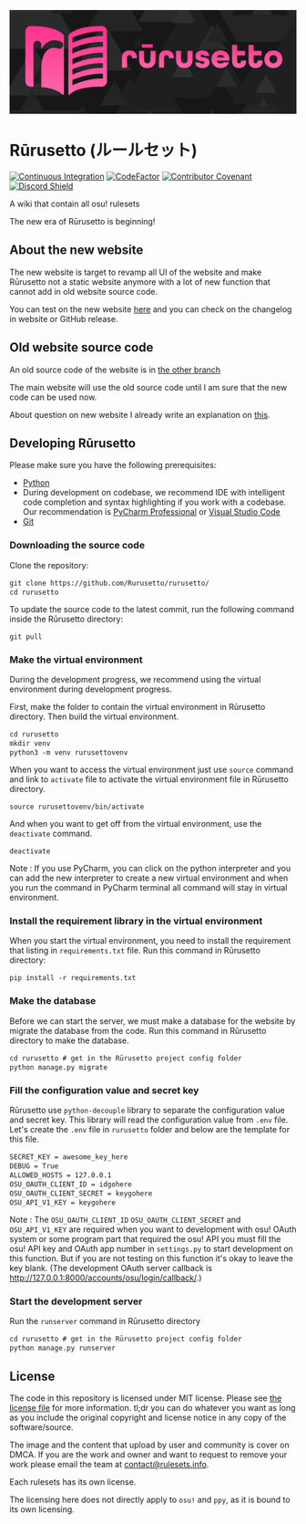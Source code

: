 ![Rūrusetto logo](rurusetto-readme-logo.svg)

# Rūrusetto (ルールセット)

[![Continuous Integration](https://github.com/Rurusetto/rurusetto/actions/workflows/django.yml/badge.svg)](https://github.com/Rurusetto/rurusetto/actions/workflows/django.yml)
[![CodeFactor](https://www.codefactor.io/repository/github/rurusetto/rurusetto/badge)](https://www.codefactor.io/repository/github/rurusetto/rurusetto)
[![Contributor Covenant](https://img.shields.io/badge/Contributor%20Covenant-2.0-4baaaa.svg)](code_of_conduct.md)
[![Discord Shield](https://discordapp.com/api/guilds/700619421466624050/widget.png?style=shield)](https://discord.gg/CQPNADu)

A wiki that contain all osu! rulesets

The new era of Rūrusetto is beginning!

## About the new website

The new website is target to revamp all UI of the website and make Rūrusetto not a static website anymore with a lot of new function that cannot add in old website source code.

You can test on the new website [here](https://beta.rulesets.info) and you can check on the changelog in website or GitHub release.

## Old website source code

An old source code of the website is in [the other branch](https://github.com/Rurusetto/rurusetto/tree/main)

The main website will use the old source code until I am sure that the new code can be used now.

About question on new website I already write an explanation on [this](https://github.com/Rurusetto/rurusetto/tree/main#a-big-update-of-r%C5%ABrusetto).

## Developing Rūrusetto

Please make sure you have the following prerequisites:

- [Python](https://www.python.org/)
- During development on codebase, we recommend IDE with intelligent code completion and syntax highlighting if you work with a codebase. Our recommendation is [PyCharm Professional](https://www.jetbrains.com/pycharm/) or [Visual Studio Code](https://code.visualstudio.com/)
- [Git](https://git-scm.com/)

### Downloading the source code

Clone the repository:

```shell
git clone https://github.com/Rurusetto/rurusetto/
cd rurusetto
```

To update the source code to the latest commit, run the following command inside the Rūrusetto directory:

```shell
git pull
```

### Make the virtual environment

During the development progress, we recommend using the virtual environment during development progress.

First, make the folder to contain the virtual environment in Rūrusetto directory. Then build the virtual environment.

```shell
cd rurusetto
mkdir venv
python3 -m venv rurusettovenv
```

When you want to access the virtual environment just use `source` command and link to `activate` file to activate the virtual environment file in Rūrusetto directory.

```shell
source rurusettovenv/bin/activate
```

And when you want to get off from the virtual environment, use the `deactivate` command.

```shell
deactivate
```

Note : If you use PyCharm, you can click on the python interpreter and you can add the new interpreter to create a new virtual environment and when you run the command in PyCharm terminal all command will stay in virtual environment.

### Install the requirement library in the virtual environment

When you start the virtual environment, you need to install the requirement that listing in `requirements.txt` file. Run this command in Rūrusetto directory:

```shell
pip install -r requirements.txt
```

### Make the database

Before we can start the server, we must make a database for the website by migrate the database from the code. Run this command in Rūrusetto directory to make the database.

```shell
cd rurusetto # get in the Rūrusetto project config folder
python manage.py migrate
```

### Fill the configuration value and secret key

Rūrusetto use `python-decouple` library to separate the configuration value and secret key. This library will read the configuration value from `.env` file. Let's create the `.env` file in `rurusetto` folder and below are the template for this file.

```env
SECRET_KEY = awesome_key_here
DEBUG = True
ALLOWED_HOSTS = 127.0.0.1
OSU_OAUTH_CLIENT_ID = idgohere
OSU_OAUTH_CLIENT_SECRET = keygohere
OSU_API_V1_KEY = keygohere
```

Note : The `OSU_OAUTH_CLIENT_ID` `OSU_OAUTH_CLIENT_SECRET` and `OSU_API_V1_KEY` are required when you want to development with osu! OAuth system or some program part that required the osu! API you must fill the osu! API key and OAuth app number in `settings.py` to start development on this function. But if you are not testing on this function it's okay to leave the key blank. (The development OAuth server callback is http://127.0.0.1:8000/accounts/osu/login/callback/.)

### Start the development server

Run the `runserver` command in Rūrusetto directory

```shell
cd rurusetto # get in the Rūrusetto project config folder
python manage.py runserver
```

## License

The code in this repository is licensed under MIT license. Please see [the license file](LICENSE) for more information. tl;dr you can do whatever you want as long as you include the original copyright and license notice in any copy of the software/source.

The image and the content that upload by user and community is cover on DMCA. If you are the work and owner and want to request to remove your work please email the team at contact@rulesets.info.

Each rulesets has its own license.

The licensing here does not directly apply to `osu!` and `ppy`, as it is bound to its own licensing.
